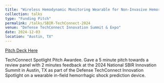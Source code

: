 ```yaml
---
title: "Wireless Hemodynamic Monitoring Wearable for Non-Invasive Hemorrhagic Shock Prediction"
collection: talks
type: "Funding Pitch"
permalink: /talks/SBIR-TechConnect-2024
venue: "Defense TechConnect Innovation Summit & Expo"
date: 2024-12-03
location: "Austin, TX"
---
```


[Pitch Deck Here](http://jermyeworm.github.io/files/DTC_2024_Pitch_Slide_Deck.pdf)

TechConnect Spotlight Pitch Awardee. Gave a 5 minute pitch towards a review panel with 2 minutes feedback at the 2024 National SBIR Innovation Summit in Austin, TX as part of the Defense TechConnect Innovation Spotlight on a wearable in-field hemorrhagic shock prediction device.
